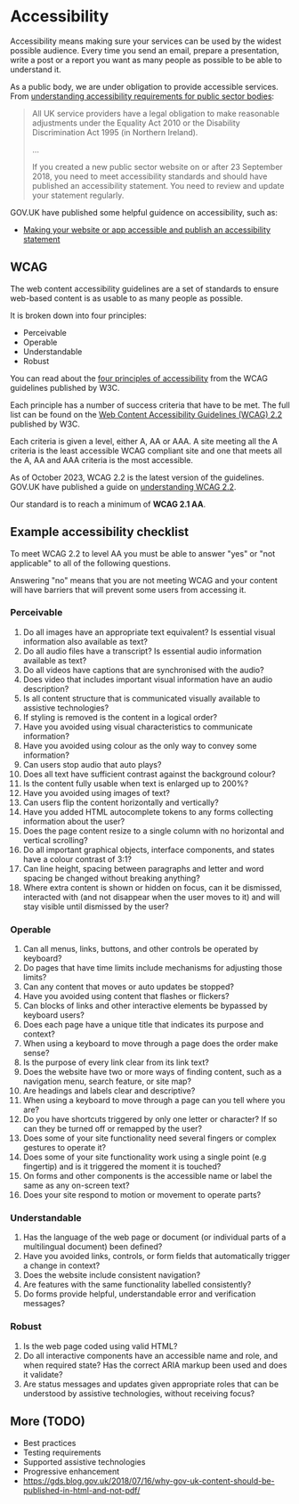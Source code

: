 # Accessibility

Accessibility means making sure your services can be used by the widest possible audience. Every time you send an email, prepare a presentation, write a post or a report you want as many people as possible to be able to understand it.

As a public body, we are under obligation to provide accessible services. From [understanding accessibility requirements for public sector bodies](https://www.gov.uk/guidance/accessibility-requirements-for-public-sector-websites-and-apps):

> All UK service providers have a legal obligation to make reasonable adjustments under the Equality Act 2010 or the Disability Discrimination Act 1995 (in Northern Ireland).
>
> ...
>
> If you created a new public sector website on or after 23 September 2018, you need to meet accessibility standards and should have published an accessibility statement. You need to review and update your statement regularly.

GOV.UK have published some helpful guidence on accessibility, such as:

- [Making your website or app accessible and publish an accessibility statement](https://www.gov.uk/guidance/make-your-website-or-app-accessible-and-publish-an-accessibility-statement)

## WCAG

The web content accessibility guidelines are a set of standards to ensure web-based content is as usable to as many people as possible.

It is broken down into four principles:

- Perceivable
- Operable
- Understandable
- Robust

You can read about the [four principles of accessibility](https://www.w3.org/WAI/WCAG22/Understanding/intro#understanding-the-four-principles-of-accessibility) from the WCAG guidelines published by W3C.

Each principle has a number of success criteria that have to be met. The full list can be found on the [Web Content Accessibility Guidelines (WCAG) 2.2
](https://www.w3.org/TR/WCAG22/) published by W3C.

Each criteria is given a level, either A, AA or AAA. A site meeting all the A criteria is the least accessible WCAG compliant site and one that meets all the A, AA and AAA criteria is the most accessible.

As of October 2023, WCAG 2.2 is the latest version of the guidelines. GOV.UK have published a guide on [understanding WCAG 2.2](https://www.gov.uk/service-manual/helping-people-to-use-your-service/understanding-wcag).

Our standard is to reach a minimum of **WCAG 2.1 AA**.

## Example accessibility checklist

To meet WCAG 2.2 to level AA you must be able to answer "yes" or "not applicable" to all of the following questions.

Answering "no" means that you are not meeting WCAG and your content will have barriers that will prevent some users from accessing it.

### Perceivable

1. Do all images have an appropriate text equivalent? Is essential visual information also available as text?
1. Do all audio files have a transcript? Is essential audio information available as text?
1. Do all videos have captions that are synchronised with the audio?
1. Does video that includes important visual information have an audio description?
1. Is all content structure that is communicated visually available to assistive technologies?
1. If styling is removed is the content in a logical order?
1. Have you avoided using visual characteristics to communicate information?
1. Have you avoided using colour as the only way to convey some information?
1. Can users stop audio that auto plays?
1. Does all text have sufficient contrast against the background colour?
1. Is the content fully usable when text is enlarged up to 200%?
1. Have you avoided using images of text?
1. Can users flip the content horizontally and vertically?
1. Have you added HTML autocomplete tokens to any forms collecting information about the user?
1. Does the page content resize to a single column with no horizontal and vertical scrolling?
1. Do all important graphical objects, interface components, and states have a colour contrast of 3:1?
1. Can line height, spacing between paragraphs and letter and word spacing be changed without breaking anything?
1. Where extra content is shown or hidden on focus, can it be dismissed, interacted with (and not disappear when the user moves to it) and will stay visible until dismissed by the user?

### Operable

1. Can all menus, links, buttons, and other controls be operated by keyboard?
1. Do pages that have time limits include mechanisms for adjusting those limits?
1. Can any content that moves or auto updates be stopped?
1. Have you avoided using content that flashes or flickers?
1. Can blocks of links and other interactive elements be bypassed by keyboard users?
1. Does each page have a unique title that indicates its purpose and context?
1. When using a keyboard to move through a page does the order make sense?
1. Is the purpose of every link clear from its link text?
1. Does the website have two or more ways of finding content, such as a navigation menu, search feature, or site map?
1. Are headings and labels clear and descriptive?
1. When using a keyboard to move through a page can you tell where you are?
1. Do you have shortcuts triggered by only one letter or character? If so can they be turned off or remapped by the user?
1. Does some of your site functionality need several fingers or complex gestures to operate it?
1. Does some of your site functionality work using a single point (e.g fingertip) and is it triggered the moment it is touched?
1. On forms and other components is the accessible name or label the same as any on-screen text?
1. Does your site respond to motion or movement to operate parts?

### Understandable

1. Has the language of the web page or document (or individual parts of a multilingual document) been defined?
1. Have you avoided links, controls, or form fields that automatically trigger a change in context?
1. Does the website include consistent navigation?
1. Are features with the same functionality labelled consistently?
1. Do forms provide helpful, understandable error and verification messages?

### Robust

1. Is the web page coded using valid HTML?
1. Do all interactive components have an accessible name and role, and when required state? Has the correct ARIA markup been used and does it validate?
1. Are status messages and updates given appropriate roles that can be understood by assistive technologies, without receiving focus?

## More (TODO)

- Best practices
- Testing requirements
- Supported assistive technologies
- Progressive enhancement
- https://gds.blog.gov.uk/2018/07/16/why-gov-uk-content-should-be-published-in-html-and-not-pdf/
